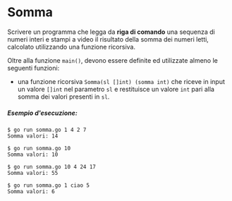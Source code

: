 # Somma

Scrivere un programma che legga da **riga di comando** una sequenza di numeri interi e stampi a video il risultato della somma dei numeri letti, calcolato utilizzando una funzione ricorsiva.

Oltre alla funzione `main()`, devono essere definite ed utilizzate almeno le seguenti funzioni:
* una funzione ricorsiva `Somma(sl []int) (somma int)` che riceve in input un valore `[]int` nel parametro `sl` e restituisce un valore `int` pari alla somma dei valori presenti in `sl`.

##### Esempio d'esecuzione:

```text
$ go run somma.go 1 4 2 7
Somma valori: 14

$ go run somma.go 10     
Somma valori: 10

$ go run somma.go 10 4 24 17
Somma valori: 55

$ go run somma.go 1 ciao 5  
Somma valori: 6
```